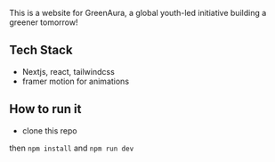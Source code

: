 This is a website for GreenAura, a global youth-led initiative building a greener tomorrow!

## Tech Stack
- Nextjs, react, tailwindcss 
- framer motion for animations

## How to run it

- clone this repo

then `npm install` and `npm run dev`

